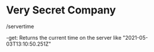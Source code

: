 # Very Secret Company 

/servertime

-get: Returns the current time on the server like "2021-05-03T13:10:50.251Z"